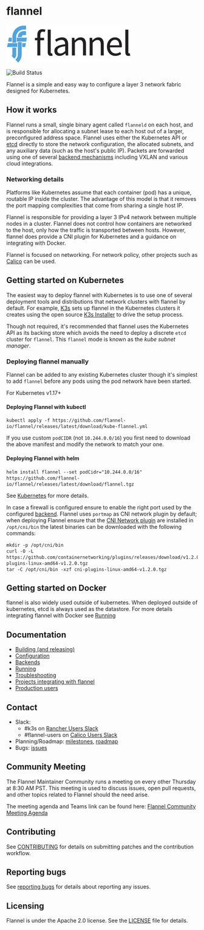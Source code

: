 # flannel

![flannel Logo](logos/flannel-horizontal-color.png)

![Build Status](https://github.com/flannel-io/flannel/actions/workflows/build.yaml/badge.svg?branch=master)

Flannel is a simple and easy way to configure a layer 3 network fabric designed for Kubernetes.

## How it works

Flannel runs a small, single binary agent called `flanneld` on each host, and is responsible for allocating a subnet lease to each host out of a larger, preconfigured address space.
Flannel uses either the Kubernetes API or [etcd][etcd] directly to store the network configuration, the allocated subnets, and any auxiliary data (such as the host's public IP).
Packets are forwarded using one of several [backend mechanisms][backends] including VXLAN and various cloud integrations.

### Networking details

Platforms like Kubernetes assume that each container (pod) has a unique, routable IP inside the cluster.
The advantage of this model is that it removes the port mapping complexities that come from sharing a single host IP.

Flannel is responsible for providing a layer 3 IPv4 network between multiple nodes in a cluster. Flannel does not control how containers are networked to the host, only how the traffic is transported between hosts. However, flannel does provide a CNI plugin for Kubernetes and a guidance on integrating with Docker.

Flannel is focused on networking. For network policy, other projects such as [Calico][calico] can be used.

## Getting started on Kubernetes

The easiest way to deploy flannel with Kubernetes is to use one of several deployment tools and distributions that network clusters with flannel by default. For example, [K3s][k3s] sets up flannel in the Kubernetes clusters it creates using the open source [K3s Installer][k3s-installer] to drive the setup process.

Though not required, it's recommended that flannel uses the Kubernetes API as its backing store which avoids the need to deploy a discrete `etcd` cluster for `flannel`. This `flannel` mode is known as the *kube subnet manager*.

### Deploying flannel manually

Flannel can be added to any existing Kubernetes cluster though it's simplest to add `flannel` before any pods using the pod network have been started.

For Kubernetes v1.17+

#### Deploying Flannel with kubectl
```
kubectl apply -f https://github.com/flannel-io/flannel/releases/latest/download/kube-flannel.yml
```

If you use custom `podCIDR` (not `10.244.0.0/16`) you first need to download the above manifest and modify the network to match your one.

#### Deploying Flannel with helm
```
helm install flannel --set podCidr="10.244.0.0/16" https://github.com/flannel-io/flannel/releases/latest/download/flannel.tgz
```

See [Kubernetes](Documentation/kubernetes.md) for more details.

In case a firewall is configured ensure to enable the right port used by the configured [backend][backends].
Flannel uses `portmap` as CNI network plugin by default; when deploying Flannel ensure that the [CNI Network plugin][Network-plugins] are installed in `/opt/cni/bin` the latest binaries can be downloaded with the following commands:
```
mkdir -p /opt/cni/bin
curl -O -L https://github.com/containernetworking/plugins/releases/download/v1.2.0/cni-plugins-linux-amd64-v1.2.0.tgz
tar -C /opt/cni/bin -xzf cni-plugins-linux-amd64-v1.2.0.tgz
```

## Getting started on Docker

flannel is also widely used outside of kubernetes. When deployed outside of kubernetes, etcd is always used as the datastore. For more details integrating flannel with Docker see [Running](Documentation/running.md)

## Documentation
- [Building (and releasing)](Documentation/building.md)
- [Configuration](Documentation/configuration.md)
- [Backends](Documentation/backends.md)
- [Running](Documentation/running.md)
- [Troubleshooting](Documentation/troubleshooting.md)
- [Projects integrating with flannel](Documentation/integrations.md)
- [Production users](Documentation/production-users.md)

## Contact

* Slack: 
   * #k3s on [Rancher Users Slack](https://slack.rancher.io)
   * #flannel-users on [Calico Users Slack](https://slack.projectcalico.org)
* Planning/Roadmap: [milestones][milestones], [roadmap][roadmap]
* Bugs: [issues][flannel-issues]

## Community Meeting

The Flannel Maintainer Community runs a meeting on every other Thursday at 8:30 AM PST. This meeting is used to discuss issues, open pull requests, and other topics related to Flannel should the need arise.

The meeting agenda and Teams link can be found here: [Flannel Community Meeting Agenda](https://docs.google.com/document/d/1kPMMFDhljWL8_CUZajrfL8Q9sdntd9vvUpe-UGhX5z8)

## Contributing

See [CONTRIBUTING][contributing] for details on submitting patches and the contribution workflow.

## Reporting bugs

See [reporting bugs][reporting] for details about reporting any issues.

## Licensing

Flannel is under the Apache 2.0 license. See the [LICENSE][license] file for details.

[calico]: http://www.projectcalico.org
[pod-cidr]: https://kubernetes.io/docs/admin/kubelet/
[etcd]: https://go.etcd.io/etcd/v3
[contributing]: CONTRIBUTING.md
[license]: https://github.com/flannel-io/flannel/blob/master/LICENSE
[milestones]: https://github.com/flannel-io/flannel/milestones
[flannel-issues]: https://github.com/flannel-io/flannel/issues
[backends]: Documentation/backends.md
[roadmap]: https://github.com/kubernetes/kubernetes/milestones
[reporting]: Documentation/reporting_bugs.md
[k3s-installer]: https://github.com/k3s-io/k3s/#quick-start---install-script
[installing-with-kubeadm]: https://kubernetes.io/docs/getting-started-guides/kubeadm/
[k3s]: https://k3s.io/
[Network-plugins]: https://github.com/containernetworking/plugins
